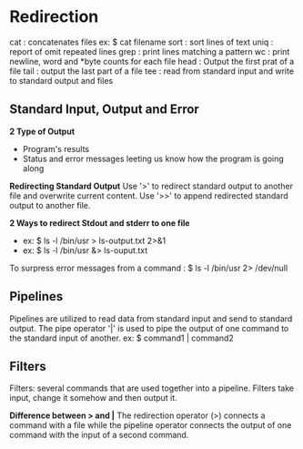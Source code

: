 # Redirection 
cat : concatenates files ex: $ cat filename
sort : sort lines of text
uniq : report of omit repeated lines
grep : print lines matching a pattern
wc : print newline, word and *byte counts for each file
head : Output the first prat of a file
tail : output the last part of a file
tee : read from standard input and write to standard output and files

## Standard Input, Output and Error
**2 Type of Output**
- Program's results 
- Status and error messages leeting us know how the program is going along

**Redirecting Standard Output**
Use '>' to redirect standard output to another file and overwrite current content.
Use '>>' to append redirected standard output to another file.

**2 Ways to redirect Stdout and stderr to one file**
- ex: $ ls -l /bin/usr > ls-output.txt 2>&1
- ex: $ ls -l /bin/usr &> ls-ouput.txt

To surpress error messages from a command : $ ls -l /bin/usr 2> /dev/null

## Pipelines
Pipelines are utilized to read data from standard input and send to standard output.
The pipe operator '|' is used to pipe the output of one command to the standard input of another.
ex: $ command1 | command2 

## Filters
Filters: several commands that are used together into a pipeline. Filters take input, change it somehow and then output it. 

**Difference between > and |**
The redirection operator (>) connects a command with a file while the pipeline operator connects the output of one command with the input of a second command.